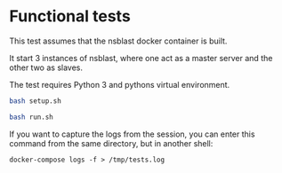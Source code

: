 # Functional tests

This test assumes that the nsblast docker container is built.

It start 3 instances of nsblast, where one act as a master server
and the other two as slaves.

The test requires Python 3 and pythons virtual environment.

```bash
bash setup.sh

bash run.sh
```

If you want to capture the logs from the session, you can enter this command
from the same directory, but in another shell:

```
docker-compose logs -f > /tmp/tests.log
```

